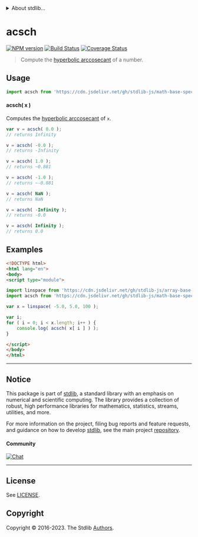 <!--

@license Apache-2.0

Copyright (c) 2022 The Stdlib Authors.

Licensed under the Apache License, Version 2.0 (the "License");
you may not use this file except in compliance with the License.
You may obtain a copy of the License at

   http://www.apache.org/licenses/LICENSE-2.0

Unless required by applicable law or agreed to in writing, software
distributed under the License is distributed on an "AS IS" BASIS,
WITHOUT WARRANTIES OR CONDITIONS OF ANY KIND, either express or implied.
See the License for the specific language governing permissions and
limitations under the License.

-->


<details>
  <summary>
    About stdlib...
  </summary>
  <p>We believe in a future in which the web is a preferred environment for numerical computation. To help realize this future, we've built stdlib. stdlib is a standard library, with an emphasis on numerical and scientific computation, written in JavaScript (and C) for execution in browsers and in Node.js.</p>
  <p>The library is fully decomposable, being architected in such a way that you can swap out and mix and match APIs and functionality to cater to your exact preferences and use cases.</p>
  <p>When you use stdlib, you can be absolutely certain that you are using the most thorough, rigorous, well-written, studied, documented, tested, measured, and high-quality code out there.</p>
  <p>To join us in bringing numerical computing to the web, get started by checking us out on <a href="https://github.com/stdlib-js/stdlib">GitHub</a>, and please consider <a href="https://opencollective.com/stdlib">financially supporting stdlib</a>. We greatly appreciate your continued support!</p>
</details>

# acsch

[![NPM version][npm-image]][npm-url] [![Build Status][test-image]][test-url] [![Coverage Status][coverage-image]][coverage-url] <!-- [![dependencies][dependencies-image]][dependencies-url] -->

> Compute the [hyperbolic arccosecant][inverse-hyperbolic-functions] of a number.



<section class="usage">

## Usage

```javascript
import acsch from 'https://cdn.jsdelivr.net/gh/stdlib-js/math-base-special-acsch@v0.1.1-esm/index.mjs';
```

#### acsch( x )

Computes the [hyperbolic arccosecant][inverse-hyperbolic-functions] of `x`.

```javascript
var v = acsch( 0.0 );
// returns Infinity

v = acsch( -0.0 );
// returns -Infinity

v = acsch( 1.0 );
// returns ~0.881

v = acsch( -1.0 );
// returns ~-0.881

v = acsch( NaN );
// returns NaN

v = acsch( -Infinity );
// returns -0.0

v = acsch( Infinity );
// returns 0.0
```

</section>

<!-- /.usage -->

<section class="examples">

## Examples

<!-- eslint no-undef: "error" -->

```html
<!DOCTYPE html>
<html lang="en">
<body>
<script type="module">

import linspace from 'https://cdn.jsdelivr.net/gh/stdlib-js/array-base-linspace@esm/index.mjs';
import acsch from 'https://cdn.jsdelivr.net/gh/stdlib-js/math-base-special-acsch@v0.1.1-esm/index.mjs';

var x = linspace( -5.0, 5.0, 100 );

var i;
for ( i = 0; i < x.length; i++ ) {
    console.log( acsch( x[ i ] ) );
}

</script>
</body>
</html>
```

</section>

<!-- /.examples -->

<!-- Section for related `stdlib` packages. Do not manually edit this section, as it is automatically populated. -->

<section class="related">

</section>

<!-- /.related -->

<!-- Section for all links. Make sure to keep an empty line after the `section` element and another before the `/section` close. -->


<section class="main-repo" >

* * *

## Notice

This package is part of [stdlib][stdlib], a standard library with an emphasis on numerical and scientific computing. The library provides a collection of robust, high performance libraries for mathematics, statistics, streams, utilities, and more.

For more information on the project, filing bug reports and feature requests, and guidance on how to develop [stdlib][stdlib], see the main project [repository][stdlib].

#### Community

[![Chat][chat-image]][chat-url]

---

## License

See [LICENSE][stdlib-license].


## Copyright

Copyright &copy; 2016-2023. The Stdlib [Authors][stdlib-authors].

</section>

<!-- /.stdlib -->

<!-- Section for all links. Make sure to keep an empty line after the `section` element and another before the `/section` close. -->

<section class="links">

[npm-image]: http://img.shields.io/npm/v/@stdlib/math-base-special-acsch.svg
[npm-url]: https://npmjs.org/package/@stdlib/math-base-special-acsch

[test-image]: https://github.com/stdlib-js/math-base-special-acsch/actions/workflows/test.yml/badge.svg?branch=v0.1.1
[test-url]: https://github.com/stdlib-js/math-base-special-acsch/actions/workflows/test.yml?query=branch:v0.1.1

[coverage-image]: https://img.shields.io/codecov/c/github/stdlib-js/math-base-special-acsch/main.svg
[coverage-url]: https://codecov.io/github/stdlib-js/math-base-special-acsch?branch=main

<!--

[dependencies-image]: https://img.shields.io/david/stdlib-js/math-base-special-acsch.svg
[dependencies-url]: https://david-dm.org/stdlib-js/math-base-special-acsch/main

-->

[chat-image]: https://img.shields.io/gitter/room/stdlib-js/stdlib.svg
[chat-url]: https://app.gitter.im/#/room/#stdlib-js_stdlib:gitter.im

[stdlib]: https://github.com/stdlib-js/stdlib

[stdlib-authors]: https://github.com/stdlib-js/stdlib/graphs/contributors

[umd]: https://github.com/umdjs/umd
[es-module]: https://developer.mozilla.org/en-US/docs/Web/JavaScript/Guide/Modules

[deno-url]: https://github.com/stdlib-js/math-base-special-acsch/tree/deno
[umd-url]: https://github.com/stdlib-js/math-base-special-acsch/tree/umd
[esm-url]: https://github.com/stdlib-js/math-base-special-acsch/tree/esm
[branches-url]: https://github.com/stdlib-js/math-base-special-acsch/blob/main/branches.md

[stdlib-license]: https://raw.githubusercontent.com/stdlib-js/math-base-special-acsch/main/LICENSE

[inverse-hyperbolic-functions]: https://en.wikipedia.org/wiki/Inverse_hyperbolic_functions

</section>

<!-- /.links -->
